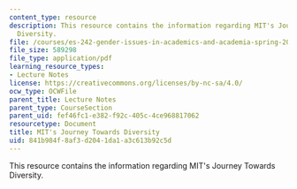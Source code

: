 ```yaml
---
content_type: resource
description: This resource contains the information regarding MIT's Journey Towards
  Diversity.
file: /courses/es-242-gender-issues-in-academics-and-academia-spring-2004/841b984f8af3d2041da1a3c613b92c5d_MITES_242S04_ses11.pdf
file_size: 589298
file_type: application/pdf
learning_resource_types:
- Lecture Notes
license: https://creativecommons.org/licenses/by-nc-sa/4.0/
ocw_type: OCWFile
parent_title: Lecture Notes
parent_type: CourseSection
parent_uid: fef46fc1-e382-f92c-405c-4ce968817062
resourcetype: Document
title: MIT's Journey Towards Diversity
uid: 841b984f-8af3-d204-1da1-a3c613b92c5d
---
```

This resource contains the information regarding MIT's Journey Towards Diversity.